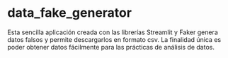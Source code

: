 # data_fake_generator
Esta sencilla aplicación creada con las librerías Streamlit y Faker genera datos falsos y permite descargarlos en formato csv. La finalidad única es poder obtener datos fácilmente para las prácticas de análisis de datos.
